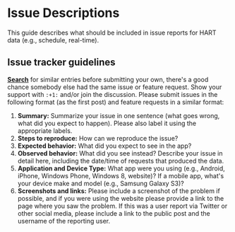 # Issue Descriptions

This guide describes what should be included in issue reports for HART data (e.g., schedule, real-time).

## Issue tracker guidelines

**[Search](https://github.com/Hillsborough-Transit-Authority/hart-data/search?q=&ref=cmdform&type=Issues)** for similar entries before submitting your own, there's a good chance somebody else had the same issue or feature request. Show your support with `:+1:` and/or join the discussion. Please submit issues in the following format (as the first post) and feature requests in a similar format:

1. **Summary:** Summarize your issue in one sentence (what goes wrong, what did you expect to happen).  Please also label it using the appropriate labels.
2. **Steps to reproduce:** How can we reproduce the issue?
3. **Expected behavior:** What did you expect to see in the app?
4. **Observed behavior:** What did you see instead?  Describe your issue in detail here, including the date/time of requests that produced the data.
5. **Application and Device Type:** What app were you using (e.g., Android, iPhone, Windows Phone, Windows 8, website)?  If a mobile app, what's your device make and model (e.g., Samsung Galaxy S3)?
6. **Screenshots and links:** Please include a screenshot of the problem if possible, and if you were using the website please provide a link to the page where you saw the problem.  If this was a user report via Twitter or other social media, please include a link to the public post and the username of the reporting user.
